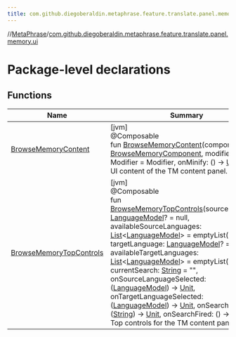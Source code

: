 ```yaml
---
title: com.github.diegoberaldin.metaphrase.feature.translate.panel.memory.ui
---
```

//[MetaPhrase](../../index.html)/[com.github.diegoberaldin.metaphrase.feature.translate.panel.memory.ui](index.html)



# Package-level declarations



## Functions


| Name | Summary |
|---|---|
| [BrowseMemoryContent](-browse-memory-content.html) | [jvm]<br>@Composable<br>fun [BrowseMemoryContent](-browse-memory-content.html)(component: [BrowseMemoryComponent](../com.github.diegoberaldin.metaphrase.feature.translate.panel.memory.presentation/-browse-memory-component/index.html), modifier: Modifier = Modifier, onMinify: () -&gt; [Unit](https://kotlinlang.org/api/latest/jvm/stdlib/kotlin/-unit/index.html))<br>UI content of the TM content panel. |
| [BrowseMemoryTopControls](-browse-memory-top-controls.html) | [jvm]<br>@Composable<br>fun [BrowseMemoryTopControls](-browse-memory-top-controls.html)(sourceLanguage: [LanguageModel](../com.github.diegoberaldin.metaphrase.domain.language.data/-language-model/index.html)? = null, availableSourceLanguages: [List](https://kotlinlang.org/api/latest/jvm/stdlib/kotlin.collections/-list/index.html)&lt;[LanguageModel](../com.github.diegoberaldin.metaphrase.domain.language.data/-language-model/index.html)&gt; = emptyList(), targetLanguage: [LanguageModel](../com.github.diegoberaldin.metaphrase.domain.language.data/-language-model/index.html)? = null, availableTargetLanguages: [List](https://kotlinlang.org/api/latest/jvm/stdlib/kotlin.collections/-list/index.html)&lt;[LanguageModel](../com.github.diegoberaldin.metaphrase.domain.language.data/-language-model/index.html)&gt; = emptyList(), currentSearch: [String](https://kotlinlang.org/api/latest/jvm/stdlib/kotlin/-string/index.html) = &quot;&quot;, onSourceLanguageSelected: ([LanguageModel](../com.github.diegoberaldin.metaphrase.domain.language.data/-language-model/index.html)) -&gt; [Unit](https://kotlinlang.org/api/latest/jvm/stdlib/kotlin/-unit/index.html), onTargetLanguageSelected: ([LanguageModel](../com.github.diegoberaldin.metaphrase.domain.language.data/-language-model/index.html)) -&gt; [Unit](https://kotlinlang.org/api/latest/jvm/stdlib/kotlin/-unit/index.html), onSearchChanged: ([String](https://kotlinlang.org/api/latest/jvm/stdlib/kotlin/-string/index.html)) -&gt; [Unit](https://kotlinlang.org/api/latest/jvm/stdlib/kotlin/-unit/index.html), onSearchFired: () -&gt; [Unit](https://kotlinlang.org/api/latest/jvm/stdlib/kotlin/-unit/index.html))<br>Top controls for the TM content panel. |

